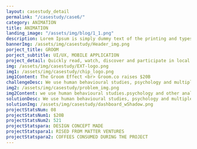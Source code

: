 ```yaml
---
layout: casestudy_detail
permalink: "/casestudy/case6/"
category: ANIMATION
title: ANIMATION
landing_image: "/assets/img/blog/1_1.png"
description: Lorem Ipsum is simply dummy text of the printing and typesetting industry. Lorem Ipsum is simply dummy text of the...
bannerImg: /assets/img/casestudy/Header_img.png
porject_title: GROOM
porject_subtitle: UI/UX, MOBILE APPLICATION
project_detail: Quickly read, watch, discover and participate in local new stories and happenings from 25+ cities around the world.
img: /assets/img/casestudy/EXT-logo.png
img1: /assets/img/casestudy/chip_logo.png
img1Content: The Groom Effect <br> Groom.co raises $20B
challengeDesc: We use human behavioural studies, psychology and multiple analytical tools to define what our users might like and provide them with what they want. We have realised long back that in today’s world, you cannot define the behaviour of users, it's us who would have to learn the user preferences and adapt ourselves. We try to merge functionality with pleasurable user experience and build marketing processes around it, rather than the other way around.
img2: /assets/img/casestudy/problem_img.png
img2Content: we use human behavioural studies.psychology and other analytical tools to define.
solutionDesc: We use human behavioural studies, psychology and multiple analytical tools to define what our users might like and provide them with what they want. We have realised long back that in today’s world, you cannot define the behaviour of users,
solutionImg: /assets/img/casestudy/dashboard_wShadow.png
projectStatsNum: 08
projectStatsNum1: $20B
projectStatsNum2: 521
projectStatspara: DESIGN CONCEPT MADE
projectStatspara1: RISED FROM MATTER VENTURES
projectStatspara2: COFFEES CONSUMED DURING THE PROJECT
---
```

